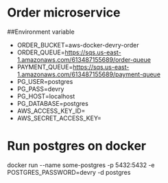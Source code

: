 # Order microservice

##Environment variable

* ORDER_BUCKET=aws-docker-devry-order
* ORDER_QUEUE=https://sqs.us-east-1.amazonaws.com/613487155689/order-queue
* PAYMENT_QUEUE=https://sqs.us-east-1.amazonaws.com/613487155689/payment-queue
* PG_USER=postgres
* PG_PASS=devry
* PG_HOST=localhost
* PG_DATABASE=postgres
* AWS_ACCESS_KEY_ID=<access-key>
* AWS_SECRET_ACCESS_KEY=<secret-key>

# Run postgres on docker

docker run --name some-postgres -p 5432:5432 -e POSTGRES_PASSWORD=devry -d postgres